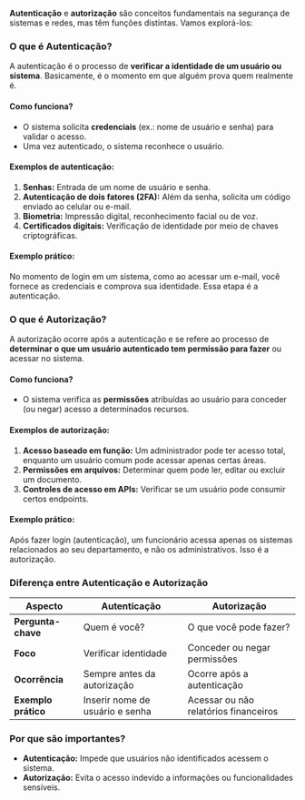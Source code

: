 **Autenticação** e **autorização** são conceitos fundamentais na segurança de sistemas e redes, mas têm funções distintas. Vamos explorá-los:

### **O que é Autenticação?**

A autenticação é o processo de **verificar a identidade de um usuário ou sistema**. Basicamente, é o momento em que alguém prova quem realmente é.

#### **Como funciona?**

- O sistema solicita **credenciais** (ex.: nome de usuário e senha) para validar o acesso.
- Uma vez autenticado, o sistema reconhece o usuário.

#### **Exemplos de autenticação:**

1. **Senhas:** Entrada de um nome de usuário e senha.
2. **Autenticação de dois fatores (2FA):** Além da senha, solicita um código enviado ao celular ou e-mail.
3. **Biometria:** Impressão digital, reconhecimento facial ou de voz.
4. **Certificados digitais:** Verificação de identidade por meio de chaves criptográficas.

#### **Exemplo prático:**

No momento de login em um sistema, como ao acessar um e-mail, você fornece as credenciais e comprova sua identidade. Essa etapa é a autenticação.

### **O que é Autorização?**

A autorização ocorre após a autenticação e se refere ao processo de **determinar o que um usuário autenticado tem permissão para fazer** ou acessar no sistema.

#### **Como funciona?**

- O sistema verifica as **permissões** atribuídas ao usuário para conceder (ou negar) acesso a determinados recursos.

#### **Exemplos de autorização:**

1. **Acesso baseado em função:** Um administrador pode ter acesso total, enquanto um usuário comum pode acessar apenas certas áreas.
2. **Permissões em arquivos:** Determinar quem pode ler, editar ou excluir um documento.
3. **Controles de acesso em APIs:** Verificar se um usuário pode consumir certos endpoints.

#### **Exemplo prático:**

Após fazer login (autenticação), um funcionário acessa apenas os sistemas relacionados ao seu departamento, e não os administrativos. Isso é a autorização.

### **Diferença entre Autenticação e Autorização**

|**Aspecto**|**Autenticação**|**Autorização**|
|---|---|---|
|**Pergunta-chave**|Quem é você?|O que você pode fazer?|
|**Foco**|Verificar identidade|Conceder ou negar permissões|
|**Ocorrência**|Sempre antes da autorização|Ocorre após a autenticação|
|**Exemplo prático**|Inserir nome de usuário e senha|Acessar ou não relatórios financeiros|

### **Por que são importantes?**

- **Autenticação:** Impede que usuários não identificados acessem o sistema.
- **Autorização:** Evita o acesso indevido a informações ou funcionalidades sensíveis.
